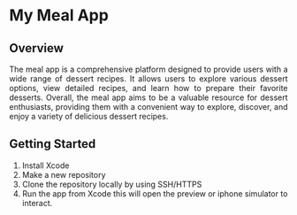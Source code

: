 <h1>My Meal App</h1>

## Overview
<div align="justify"> 

The meal app is a comprehensive platform designed to provide users with a wide range of dessert recipes. It allows users to explore various dessert options, view detailed recipes, and learn how to prepare their favorite desserts.
Overall, the meal app aims to be a valuable resource for dessert enthusiasts, providing them with a convenient way to explore, discover, and enjoy a variety of delicious dessert recipes.
</div>

## Getting Started

1. Install Xcode
2. Make a new repository 
3. Clone the repository locally by using SSH/HTTPS
4. Run the app from Xcode this will open the preview or iphone simulator to interact.
